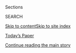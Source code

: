 <div id="app">

<div>

<div class="NYTAppHideMasthead css-1r6wvpq e1suatyy0">

<div class="section css-ui9rw0 e1suatyy2">

<div class="css-eph4ug er09x8g0">

<div class="css-6n7j50">

</div>

<span class="css-1dv1kvn">Sections</span>

<div class="css-10488qs">

<span class="css-1dv1kvn">SEARCH</span>

</div>

[Skip to content](#site-content)[Skip to site index](#site-index)

</div>

<div class="css-10698na e1huz5gh0">

</div>

</div>

<div id="masthead-bar-one" class="section hasLinks css-15hmgas e1csuq9d3">

<div class="css-uqyvli e1csuq9d0">

</div>

<div class="css-1uqjmks e1csuq9d1">

</div>

<div class="css-9e9ivx">

[](https://myaccount.nytimes.com/auth/login?response_type=cookie&client_id=vi)

</div>

<div class="css-1bvtpon e1csuq9d2">

[Today’s Paper](https://www.nytimes.com/section/todayspaper)

</div>

</div>

</div>

</div>

<div data-aria-hidden="false">

<div id="site-content" role="main">

<div id="top-wrapper" class="css-15p45cc eaca97t0" type="top">

<div id="top-slug" class="css-19x0jxb eaca97t1" hidden="">

Advertisement

</div>

[Continue reading the main story](#after-top)

<div class="ad top-wrapper" style="text-align:center;height:100%;display:block;min-height:90px">

<div id="top" class="place-ad" data-position="top" data-size-key="top">

</div>

</div>

<div id="after-top">

</div>

</div>

<div id="byline" class="section css-15h4p1b e9abtgs0">

<div class="css-1j21atc e1svk9qx1">

<div class="css-nfcc9b e1svk9qx3">

<div class="css-vl9dhg e1svk9qx5">

<div class="css-1nrhkj6 e1svk9qx6">

# Robert Draper

</div>

## <span>Recent and archived work by Robert Draper for The New York Times</span>

</div>

</div>

</div>

<div>

<div id="mid1-wrapper" class="css-1mn4oms eaca97t0" type="rank">

<div id="mid1-slug" class="css-1tag3rd eaca97t1">

Advertisement

</div>

[Continue reading the main story](#after-mid1)

<div id="mid1" class="ad mid1-wrapper" style="text-align:center;height:100%;display:block">

</div>

<div id="after-mid1">

</div>

</div>

</div>

<div class="css-185go5a e1o5byef0">

<div class="css-15cbhtu">

  - [Latest](#stream-panel)
  - <span class="css-6n7j50">Search</span>
    <div class="control">
    <div class="label-container css-1dv1kvn">
    Search
    </div>
    <div class="css-wm4t3d">
    **<span id="clear-search-input" class="css-1dv1kvn">Clear this text
    input</span>
    </div>
    </div>
    <span class="css-1iovbfw"></span>

<div id="stream-panel" class="section css-8msx5b e1jz0cab1">

<div class="css-13mho3u">

1.  
    
    <div class="css-1cp3ece">
    
    <div class="css-1l4spti">
    
    [](/2020/08/08/magazine/us-russia-intelligence.html)
    
    <div class="css-79elbk">
    
    ![](https://static01.nyt.com/images/2020/08/16/magazine/16mag-intellgence-homepagepromo/16mag-intellgence-homepagepromo-thumbWide.png?quality=75&auto=webp&disable=upscale)
    
    </div>
    
    ### <span class="css-m70j1g">Feature</span>
    
    ## Unwanted Truths: Inside Trump’s Battles With U.S. Intelligence Agencies
    
    Last year, intelligence officials gathered to write a classified
    report on Russia’s interest in the 2020 election. An investigation
    from the magazine uncovered what happened next.
    
    <div class="css-1nqbnmb ea5icrr0">
    
    By <span class="css-1n7hynb">Robert Draper</span>
    
    </div>
    
    </div>
    
    <div class="css-1lc2l26 e1xfvim33">
    
    </div>
    
    </div>

2.  
    
    <div class="css-1cp3ece">
    
    <div class="css-1l4spti">
    
    [](/2020/07/28/books/review/to-start-a-war-robert-draper.html)
    
    <div class="css-79elbk">
    
    ![](https://static01.nyt.com/images/2020/08/09/books/review/09Heilbrunn/merlin_11209316_2660760c-7462-4a8a-9032-e76095bdd0d5-thumbWide.jpg?quality=75&auto=webp&disable=upscale)
    
    </div>
    
    ### <span class="css-m70j1g">nonfiction</span>
    
    ## Why the United States Invaded Iraq
    
    Robert Draper’s “To Start a War” provides the deep background on the
    decisions that took America into war in the Middle East.
    
    <div class="css-1nqbnmb ea5icrr0">
    
    By <span class="css-1n7hynb">Jacob Heilbrunn</span>
    
    </div>
    
    </div>
    
    <div class="css-1lc2l26 e1xfvim33">
    
    </div>
    
    </div>

3.  
    
    <div class="css-1cp3ece">
    
    <div class="css-1l4spti">
    
    [](/2020/07/16/magazine/colin-powell-iraq-war.html)
    
    <div class="css-79elbk">
    
    ![](https://static01.nyt.com/images/2020/07/19/magazine/19mag-iraq-3/19mag-iraq-3-thumbWide-v3.jpg?quality=75&auto=webp&disable=upscale)
    
    </div>
    
    ### <span class="css-m70j1g">Feature</span>
    
    ## Colin Powell Still Wants Answers
    
    In 2003, he made the case for invading Iraq to halt its weapons
    programs. The analysts who provided the intelligence now say it was
    doubted inside the C.I.A. at the time.
    
    <div class="css-1nqbnmb ea5icrr0">
    
    By <span class="css-1n7hynb">Robert Draper</span>
    
    </div>
    
    </div>
    
    <div class="css-1lc2l26 e1xfvim33">
    
    </div>
    
    </div>

4.  
    
    <div class="css-1cp3ece">
    
    <div class="css-1l4spti">
    
    [](/2020/05/01/books/review/the-nra-frank-smyth.html)
    
    <div class="css-79elbk">
    
    ![](https://static01.nyt.com/images/2020/05/17/books/17Draper01/merlin_172034859_2af33a14-a4a7-4171-823c-13273fa30e95-thumbWide.jpg?quality=75&auto=webp&disable=upscale)
    
    </div>
    
    ### <span class="css-m70j1g">Nonfiction</span>
    
    ## How the N.R.A. Became ‘the Most Feared Lobbying Force in America’
    
    Frank Smyth’s unauthorized history tracks the evolution of a
    gentlemen’s hunting club into a behemoth of Second Amendment
    absolutism.
    
    <div class="css-1nqbnmb ea5icrr0">
    
    By <span class="css-1n7hynb">Robert Draper</span>
    
    </div>
    
    </div>
    
    <div class="css-1lc2l26 e1xfvim33">
    
    </div>
    
    </div>

5.  
    
    <div class="css-1cp3ece">
    
    <div class="css-1l4spti">
    
    [](/2020/04/28/magazine/trump-campaign-manager-coronavirus.html)
    
    <div class="css-79elbk">
    
    ![](https://static01.nyt.com/images/2020/05/03/magazine/03mag-trump/03mag-trump-thumbWide-v2.jpg?quality=75&auto=webp&disable=upscale)
    
    </div>
    
    ## Can the Trump Campaign Rewrite the Story of the Trump Presidency?
    
    Brad Parscale sees a path to victory through discounted Facebook ads
    and keeping Trump on TV.
    
    <div class="css-1nqbnmb ea5icrr0">
    
    By <span class="css-1n7hynb">Robert Draper</span>
    
    </div>
    
    </div>
    
    <div class="css-1lc2l26 e1xfvim33">
    
    </div>
    
    </div>

6.  
    
    <div class="css-1cp3ece">
    
    <div class="css-1l4spti">
    
    [](/2020/03/16/magazine/bernie-sanders-campaign.html)
    
    <div class="css-79elbk">
    
    ![](https://static01.nyt.com/images/2020/03/22/magazine/22mag-sanders3/22mag-sanders3-thumbWide-v2.jpg?quality=75&auto=webp&disable=upscale)
    
    </div>
    
    ### <span class="css-m70j1g">Feature</span>
    
    ## Did America Misjudge Bernie Sanders? Or Did He Misjudge America?
    
    Throughout his insurgent campaign, he remained steadfast in his
    radical vision — and forced a reckoning for the Democratic Party.
    
    <div class="css-1nqbnmb ea5icrr0">
    
    By <span class="css-1n7hynb">Robert Draper</span>
    
    </div>
    
    </div>
    
    <div class="css-1lc2l26 e1xfvim33">
    
    </div>
    
    </div>

7.  
    
    <div class="css-1cp3ece">
    
    <div class="css-1l4spti">
    
    [](/2019/08/27/magazine/medicare-for-all-democrats.html)
    
    <div class="css-79elbk">
    
    ![](https://static01.nyt.com/images/2019/09/01/magazine/01mag-meadicare-01/01mag-meadicare-01-thumbWide-v6.jpg?quality=75&auto=webp&disable=upscale)
    
    </div>
    
    ## How ‘Medicare for All’ Went Mainstream
    
    In the last presidential election, the idea of abolishing private
    health insurance was confined to the far left of American politics.
    Now it’s the central argument of the Democratic primary race.
    
    <div class="css-1nqbnmb ea5icrr0">
    
    By <span class="css-1n7hynb">Robert Draper</span>
    
    </div>
    
    </div>
    
    <div class="css-1lc2l26 e1xfvim33">
    
    </div>
    
    </div>

8.  
    
    <div class="css-1cp3ece">
    
    <div class="css-1l4spti">
    
    [](/2018/11/19/magazine/nancy-pelosi-house-democrats.html)
    
    <div class="css-79elbk">
    
    ![](https://static01.nyt.com/images/2018/11/25/magazine/25Pelosi-slide-20BN/25Pelosi-slide-20BN-thumbWide.png?quality=75&auto=webp&disable=upscale)
    
    </div>
    
    ### <span class="css-m70j1g">Feature</span>
    
    ## Nancy Pelosi’s Last Battle
    
    As she prepares to lead the House of Representatives again, the most
    powerful Democrat in Washington will have to navigate between a
    rampaging president and her colleagues’ plans for fighting back.
    
    <div class="css-1nqbnmb ea5icrr0">
    
    By <span class="css-1n7hynb">Robert Draper</span>
    
    </div>
    
    </div>
    
    <div class="css-1lc2l26 e1xfvim33">
    
    </div>
    
    </div>

9.  
    
    <div class="css-1cp3ece">
    
    <div class="css-1l4spti">
    
    [](/2018/10/10/magazine/the-democrats-have-an-immigration-problem.html)
    
    <div class="css-79elbk">
    
    ![](https://static01.nyt.com/images/2018/10/14/magazine/14mag-immigration/14mag-immigration-thumbWide.jpg?quality=75&auto=webp&disable=upscale)
    
    </div>
    
    ### <span class="css-m70j1g">Feature</span>
    
    ## The Democrats Have an Immigration Problem
    
    Family separations, multibillion-dollar border-wall schemes,
    unleashed ICE officers —the Trump presidency has taught the
    Democrats what they stand against. Now they have to figure out what
    they stand for.
    
    <div class="css-1nqbnmb ea5icrr0">
    
    By <span class="css-1n7hynb">Robert Draper</span>
    
    </div>
    
    </div>
    
    <div class="css-1lc2l26 e1xfvim33">
    
    </div>
    
    </div>

10. 
    
    <div class="css-1cp3ece">
    
    <div class="css-1l4spti">
    
    [](/2018/08/15/travel/dining-in-london.html)
    
    <div class="css-79elbk">
    
    ![](https://static01.nyt.com/images/2018/08/19/travel/19Choice-London-Sager-+-Wilde2/19Choice-London-Sager-+-Wilde2-thumbWide.jpg?quality=75&auto=webp&disable=upscale)
    
    </div>
    
    ## Beyond Porridge and Boiled Mutton: A Taste of London
    
    A newcomer to the city’s recent flowering as a culinary destination
    samples restaurants from Shoreditch to the West End, and finds
    flavors from India, Basque Country, the Mediterranean and more.
    
    <div class="css-1nqbnmb ea5icrr0">
    
    By <span class="css-1n7hynb">Robert Draper</span>
    
    </div>
    
    </div>
    
    <div class="css-1lc2l26 e1xfvim33">
    
    </div>
    
    </div>

<div class="css-13mho3u">

<div class="css-1t62hi8">

<div class="css-1stvaey">

Show More

<div>

<div style="border:0;clip:rect(0 0 0 0);height:1px;margin:-1px;overflow:hidden;white-space:nowrap;padding:0;width:1px;position:absolute" role="log" data-aria-live="assertive">

</div>

<div style="border:0;clip:rect(0 0 0 0);height:1px;margin:-1px;overflow:hidden;white-space:nowrap;padding:0;width:1px;position:absolute" role="log" data-aria-live="assertive">

</div>

<div style="border:0;clip:rect(0 0 0 0);height:1px;margin:-1px;overflow:hidden;white-space:nowrap;padding:0;width:1px;position:absolute" role="log" data-aria-live="polite">

</div>

<div style="border:0;clip:rect(0 0 0 0);height:1px;margin:-1px;overflow:hidden;white-space:nowrap;padding:0;width:1px;position:absolute" role="log" data-aria-live="polite">

</div>

</div>

</div>

</div>

</div>

</div>

<div class="css-g6hk37 supplemental">

<div id="mid2-wrapper" class="css-10wkyv7 eaca97t0" type="lede">

<div id="mid2-slug" class="css-1tag3rd eaca97t1">

Advertisement

</div>

[Continue reading the main story](#after-mid2)

<div id="mid2" class="ad mid2-wrapper" style="text-align:center;height:100%;display:block;min-height:250px">

</div>

<div id="after-mid2">

</div>

</div>

</div>

</div>

</div>

</div>

</div>

</div>

## Site Index

<div>

</div>

## Site Information Navigation

  - [© <span>2020</span> <span>The New York Times
    Company</span>](https://help.nytimes.com/hc/en-us/articles/115014792127-Copyright-notice)

<!-- end list -->

  - [NYTCo](https://www.nytco.com/)
  - [Contact
    Us](https://help.nytimes.com/hc/en-us/articles/115015385887-Contact-Us)
  - [Work with us](https://www.nytco.com/careers/)
  - [Advertise](https://nytmediakit.com/)
  - [T Brand Studio](http://www.tbrandstudio.com/)
  - [Your Ad
    Choices](https://www.nytimes.com/privacy/cookie-policy#how-do-i-manage-trackers)
  - [Privacy](https://www.nytimes.com/privacy)
  - [Terms of
    Service](https://help.nytimes.com/hc/en-us/articles/115014893428-Terms-of-service)
  - [Terms of
    Sale](https://help.nytimes.com/hc/en-us/articles/115014893968-Terms-of-sale)
  - [Site Map](https://spiderbites.nytimes.com)
  - [Help](https://help.nytimes.com/hc/en-us)
  - [Subscriptions](https://www.nytimes.com/subscription?campaignId=37WXW)

</div>

</div>
